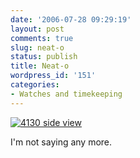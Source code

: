 ```yaml
---
date: '2006-07-28 09:29:19'
layout: post
comments: true
slug: neat-o
status: publish
title: Neat-o
wordpress_id: '151'
categories:
- Watches and timekeeping
---
```



[
![4130 side view](http://www.phfactor.net/wp-pics/fig2.0.jpg)
](http://velociphilewatch.blogspot.com/2006/07/rolex-oyster-perpetual-cosmograph.html)


I'm not saying any more.
